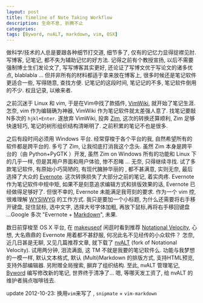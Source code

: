 ```yaml
---
layout: post
title: Timeline of Note Taking Workflow
description: 生命不息, 折腾不止
categories:
tags: [Byword, nvALT, markdown, vim, OSX]
---
```


做科学/技术的人总是要跟各种细节打交道, 细节多了,
仅有的记忆力显得捉襟见肘. 写博客, 记笔记, 都不失为辅助记忆的好方法.
记得之前有个教授宣扬, 以后不需要强制博士生们发论文了, 写写博客其实更好,
还论证了写博文优于写论文的诸多优点, blablabla ...
但并非所有的材料都适于拿来放在博客上, 很多时候还是笔记软件更适合一些,
写得随意, 查找方便. 记笔记的这段时间, 笔记记的不多, 笔记软件倒用的不少.
权且记录, 以飨来者.

之前沉迷于 Linux 和 vim, 于是在Vim中找了款插件, [VimWiki][],
就开始了笔记生涯. 怎奈, vim 作为编辑确为神器, VimWiki
作为笔记软件就太差强人意了. 找笔记要敲N多次的 `hjkl+Enter`. 遂放弃
VimWiki, 投奔 [Zim][], 这次的转换还算顺利, Zim 足够快速轻巧,
笔记的树形组织结构清晰明了. 之前积累的笔记不也是很多.

之后有段时间必须用 Windows 平台. 经常穿梭于各个平台的我,
自然希望所有的软件都是跨平台的. 多亏了 Zim, 让我彻底打消我这个念头. 虽然
Zim 本身是跨平台的（由 Python+PyGTK ）开发, 虽然 Zim on Windows
所有的功能和 Linux 下的几乎一样, 但是其用户界面和用户体验, 惨不忍睹 ...
无奈, 只得继续寻找. 试了多款笔记软件, 有原始小巧简陋的, 有现代臃肿华丽的
, 都不甚满意, 实则无奈, 最后选择了大众的 [Evernote][].
这次转换损失了大部分之前的笔记, 着实肉疼. Evernote 作为笔记软件中规中矩,
如果不是刻意追求编辑方式和排版效果的话, Evernote 已经做得足够好了.
但很不幸的, Evernote 未能满足我苛刻的要求. 作为一个 vim 控, 很难理解
[WYSIWYG][] 的工作方式. 我只是要加一个小标题,
为什么还需要将右手移开键盘, 捉住鼠标, 选中文字, 选择大号字体加粗,
再放下鼠标,再将右手移回键盘 ...Google 多次 "Evernote + [Markdown][]",
未果.

数日前穿梭至 OS X 平台, 在 [makeuseof][] 闲逛时看到推荐 [Notational
Velocity][], 心想, 大名鼎鼎的 Evernote 用着都不甚舒服,
何况此名不见经传的小众软件？ 怎奈, 近几日甚是无聊, 又见几篇推荐文章,
就下载了 [nvALT][] (fork of Notational Velocity). 试用两分钟, 泪流满面,
这 TM 不就是我要的笔记软件么. 功能与我梦想的一模一样, 默认文本格式, 默认
(Multi)Markdown 的排版方式, 支持HTML预览, 支持外部编辑器.
另附赠全局搜索, 摒弃了组织结构. 至此, nvALT 管理笔记, [Byword][]
编写修改新的笔记, 世界终于清净了... 嗯, 等哪天发工资了, 给 nvALT
的维护者捐点咖啡钱去.

update 2012-10-23: 换用`vim`来写了 , `snipmate` + `vim-markdown`

[VimWiki]: http://code.google.com/p/vimwiki/
[Zim]: http://zim-wiki.org/
[Evernote]: http://www.evernote.com/
[Markdown]: http://en.wikipedia.org/wiki/Markdown
[makeuseof]: http://www.makeuseof.com/
[Notational Velocity]: http://notational.net/
[nvALT]: http://brettterpstra.com/project/nvalt/
[Byword]: http://bywordapp.com/
[WYSIWYG]: http://en.wikipedia.org/wiki/WYSIWYG
